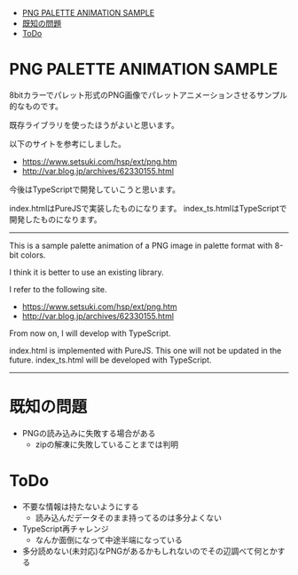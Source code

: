 - [PNG PALETTE ANIMATION SAMPLE](#png-palette-animation-sample)
- [既知の問題](#既知の問題)
- [ToDo](#todo)

# PNG PALETTE ANIMATION SAMPLE

8bitカラーでパレット形式のPNG画像でパレットアニメーションさせるサンプル的なものです。

既存ライブラリを使ったほうがよいと思います。

以下のサイトを参考にしました。

- https://www.setsuki.com/hsp/ext/png.htm
- http://var.blog.jp/archives/62330155.html

今後はTypeScriptで開発していこうと思います。

index.htmlはPureJSで実装したものになります。
index_ts.htmlはTypeScriptで開発したものになります。

----

This is a sample palette animation of a PNG image in palette format with 8-bit colors.

I think it is better to use an existing library.

I refer to the following site.

- https://www.setsuki.com/hsp/ext/png.htm
- http://var.blog.jp/archives/62330155.html

From now on, I will develop with TypeScript.

index.html is implemented with PureJS. This one will not be updated in the future.
index_ts.html will be developed with TypeScript.

----

# 既知の問題

- PNGの読み込みに失敗する場合がある 
  - zipの解凍に失敗していることまでは判明

# ToDo

- 不要な情報は持たないようにする
  - 読み込んだデータそのまま持ってるのは多分よくない
- TypeScript再チャレンジ
  - なんか面倒になって中途半端になっている
- 多分読めない(未対応)なPNGがあるかもしれないのでその辺調べて何とかする